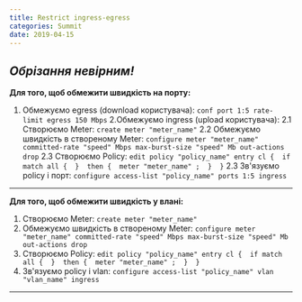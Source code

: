 ```yaml
---
title: Restrict ingress-egress
categories: Summit
date: 2019-04-15
---
```


_Обрізання невірним!_
-----

**Для того, щоб обмежити швидкість на порту:**
1. Обмежуємо egress (download користувача):
`conf port 1:5 rate-limit egress 150 Mbps`
2.Обмежуємо ingress (upload користувача):
2.1 Створюємо Meter:
`create meter "meter_name"`
2.2 Обмежуємо швидкість в створеному Meter:
`configure meter "meter_name" committed-rate "speed" Mbps max-burst-size "speed" Mb out-actions drop`
2.3 Створюємо Policy:
`edit policy "policy_name"
entry cl { 
if match all { 
} 
then { 
meter "meter_name" ; 
} 
}`
2.3 Зв'язуємо policy і порт:
`configure access-list "policy_name" ports 1:5 ingress`
-----

**Для того, щоб обмежити швидкість у влані:**
1. Створюємо Meter:
`create meter "meter_name"`
2. Обмежуємо швидкість в створеному Meter:
`configure meter "meter_name" committed-rate "speed" Mbps max-burst-size "speed" Mb out-actions drop`
3. Створюємо Policy:
`edit policy "policy_name"
entry cl { 
if match all { 
} 
then { 
meter "meter_name" ; 
} 
}`
4. Зв'язуємо policy і vlan:
`configure access-list "policy_name" vlan "vlan_name" ingress`
-----